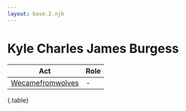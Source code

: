 ```yaml
---
layout: base.2.njk
---
```


# Kyle Charles James Burgess

| Act | Role |
|---|---|
| [Wecamefromwolves](../wecamefromwolves) | - |

{.table}